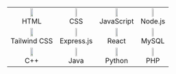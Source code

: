 <table>
  <tr>
    <td align="center"><img src="https://cdn.jsdelivr.net/gh/devicons/devicon/icons/html5/html5-original.svg" width="25%"/><br>HTML</td>
    <td align="center"><img src="https://cdn.jsdelivr.net/gh/devicons/devicon/icons/css3/css3-original.svg" width="25%"/><br>CSS</td>
    <td align="center"><img src="https://cdn.jsdelivr.net/gh/devicons/devicon/icons/javascript/javascript-original.svg" width="25%"/><br>JavaScript</td>
    <td align="center"><img src="https://cdn.jsdelivr.net/gh/devicons/devicon/icons/nodejs/nodejs-original.svg" width="25%"/><br>Node.js</td>
  </tr>
  <tr>
   <td align="center"><img src="https://www.vectorlogo.zone/logos/tailwindcss/tailwindcss-icon.svg" width="25%"/><br>Tailwind CSS</td>
    <td align="center"><img src="https://cdn.jsdelivr.net/gh/devicons/devicon/icons/express/express-original.svg" width="25%"/><br>Express.js</td>
    <td align="center"><img src="https://cdn.jsdelivr.net/gh/devicons/devicon/icons/react/react-original.svg" width="25%"/><br>React</td>
    <td align="center"><img src="https://cdn.jsdelivr.net/gh/devicons/devicon/icons/mysql/mysql-original.svg" width="25%"/><br>MySQL</td>
  </tr>
  <tr>
    <td align="center"><img src="https://cdn.jsdelivr.net/gh/devicons/devicon/icons/cplusplus/cplusplus-original.svg" width="25%"/><br>C++</td>
    <td align="center"><img src="https://cdn.jsdelivr.net/gh/devicons/devicon/icons/java/java-original.svg" width="25%"/><br>Java</td>
    <td align="center"><img src="https://cdn.jsdelivr.net/gh/devicons/devicon/icons/python/python-original.svg" width="25%"/><br>Python</td>
    <td align="center"><img src="https://cdn.jsdelivr.net/gh/devicons/devicon/icons/php/php-original.svg" width="25%"/><br>PHP</td>
  </tr>
</table>
